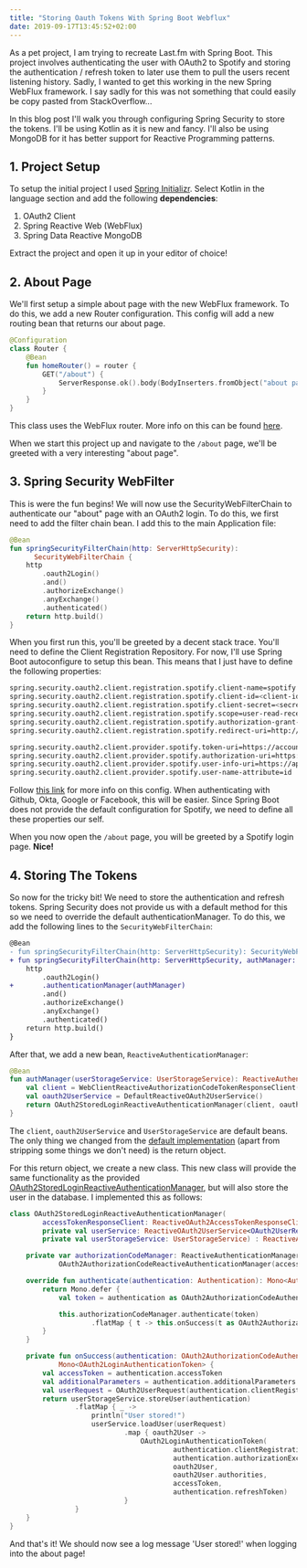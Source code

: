 ```yaml
---
title: "Storing Oauth Tokens With Spring Boot Webflux"
date: 2019-09-17T13:45:52+02:00
---
```


As a pet project, I am trying to recreate Last.fm with Spring Boot. This project involves authenticating the user with OAuth2 to Spotify and storing the authentication / refresh token to later use them to pull the users recent listening history. Sadly, I wanted to get this working in the new Spring WebFlux framework. I say sadly for this was not something that could easily be copy pasted from StackOverflow...

In this blog post I'll walk you through configuring Spring Security to store the tokens. I'll be using Kotlin as it is new and fancy. I'll also be using MongoDB for it has better support for Reactive Programming patterns.

## 1. Project Setup
To setup the initial project I used [Spring Initializr](https://start.spring.io/). Select Kotlin in the language section and add the following **dependencies**:  
1. OAuth2 Client
2. Spring Reactive Web (WebFlux)
3. Spring Data Reactive MongoDB 

Extract the project and open it up in your editor of choice! 

## 2. About Page
We'll first setup a simple about page with the new WebFlux framework. To do this, we add a new Router configuration. This config will add a new routing bean that returns our about page.

```kotlin
@Configuration
class Router {
    @Bean
    fun homeRouter() = router {
        GET("/about") {
            ServerResponse.ok().body(BodyInserters.fromObject("about page"))
        }
    }
}
```
This class uses the WebFlux router. More info on this can be found [here](https://www.baeldung.com/spring-webflux-kotlin).

When we start this project up and navigate to the `/about` page, we'll be greeted with a very interesting "about page".

## 3. Spring Security WebFilter
This is were the fun begins! We will now use the SecurityWebFilterChain to authenticate our "about" page with an OAuth2 login. To do this, we first need to add the filter chain bean. I add this to the main Application file:
```kotlin
@Bean
fun springSecurityFilterChain(http: ServerHttpSecurity): 
      SecurityWebFilterChain {
    http
        .oauth2Login()
        .and()
        .authorizeExchange()
        .anyExchange()
        .authenticated()
    return http.build()
}
```
When you first run this, you'll be greeted by a decent stack trace. You'll need to define the Client Registration Repository. For now, I'll use Spring Boot autoconfigure to setup this bean. This means that I just have to define the following properties:

```bash
spring.security.oauth2.client.registration.spotify.client-name=spotify
spring.security.oauth2.client.registration.spotify.client-id=<client-id>
spring.security.oauth2.client.registration.spotify.client-secret=<secret>
spring.security.oauth2.client.registration.spotify.scope=user-read-recently-played
spring.security.oauth2.client.registration.spotify.authorization-grant-type=authorization_code
spring.security.oauth2.client.registration.spotify.redirect-uri=http://localhost:8080/login/oauth2/code/spotify

spring.security.oauth2.client.provider.spotify.token-uri=https://accounts.spotify.com/api/token
spring.security.oauth2.client.provider.spotify.authorization-uri=https://accounts.spotify.com/authorize
spring.security.oauth2.client.provider.spotify.user-info-uri=https://api.spotify.com/v1/me
spring.security.oauth2.client.provider.spotify.user-name-attribute=id
```
Follow [this link](https://spring.io/guides/tutorials/spring-boot-oauth2/) for more info on this config. When authenticating with Github, Okta, Google or Facebook, this will be easier. Since Spring Boot does not provide the default configuration for Spotify, we need to define all these properties our self.

When you now open the `/about` page, you will be greeted by a Spotify login page. **Nice!**

## 4. Storing The Tokens
So now for the tricky bit! We need to store the authentication and refresh tokens. Spring Security does not provide us with a default method for this so we need to override the default authenticationManager. To do this, we add the following lines to the `SecurityWebFilterChain`:
```diff
@Bean
- fun springSecurityFilterChain(http: ServerHttpSecurity): SecurityWebFilterChain {
+ fun springSecurityFilterChain(http: ServerHttpSecurity, authManager: ReactiveAuthenticationManager): SecurityWebFilterChain {
    http
        .oauth2Login()
+       .authenticationManager(authManager)
        .and()
        .authorizeExchange()
        .anyExchange()
        .authenticated()
    return http.build()
}
```

After that, we add a new bean, `ReactiveAuthenticationManager`:
```kotlin
@Bean
fun authManager(userStorageService: UserStorageService): ReactiveAuthenticationManager {
    val client = WebClientReactiveAuthorizationCodeTokenResponseClient()
    val oauth2UserService = DefaultReactiveOAuth2UserService()
    return OAuth2StoredLoginReactiveAuthenticationManager(client, oauth2UserService, userStorageService)
}
```
The `client`, `oauth2UserService` and `UserStorageService` are default beans. The only thing we changed from the [default implementation](https://github.com/spring-projects/spring-security/blob/635f7e1edd6f6e573ca5342298cc211e8242b58b/config/src/main/java/org/springframework/security/config/web/server/ServerHttpSecurity.java#L1055) (apart from stripping some things we don't need) is the return object.

For this return object, we create a new class. This new class will provide the same functionality as the provided [OAuth2StoredLoginReactiveAuthenticationManager](github), but will also store the user in the database. I implemented this as follows:
```kotlin
class OAuth2StoredLoginReactiveAuthenticationManager(
        accessTokenResponseClient: ReactiveOAuth2AccessTokenResponseClient<OAuth2AuthorizationCodeGrantRequest>,
        private val userService: ReactiveOAuth2UserService<OAuth2UserRequest, OAuth2User>,
        private val userStorageService: UserStorageService) : ReactiveAuthenticationManager {

    private var authorizationCodeManager: ReactiveAuthenticationManager =
            OAuth2AuthorizationCodeReactiveAuthenticationManager(accessTokenResponseClient)

    override fun authenticate(authentication: Authentication): Mono<Authentication> {
        return Mono.defer {
            val token = authentication as OAuth2AuthorizationCodeAuthenticationToken

            this.authorizationCodeManager.authenticate(token)
                    .flatMap { t -> this.onSuccess(t as OAuth2AuthorizationCodeAuthenticationToken) }
        }
    }

    private fun onSuccess(authentication: OAuth2AuthorizationCodeAuthenticationToken):
            Mono<OAuth2LoginAuthenticationToken> {
        val accessToken = authentication.accessToken
        val additionalParameters = authentication.additionalParameters
        val userRequest = OAuth2UserRequest(authentication.clientRegistration, accessToken, additionalParameters)
        return userStorageService.storeUser(authentication)
                .flatMap { _ ->
                    println("User stored!")
                    userService.loadUser(userRequest)
                            .map { oauth2User ->
                                OAuth2LoginAuthenticationToken(
                                        authentication.clientRegistration,
                                        authentication.authorizationExchange,
                                        oauth2User,
                                        oauth2User.authorities,
                                        accessToken,
                                        authentication.refreshToken)
                            }
                }
    }
}
```

And that's it! We should now see a log message 'User stored!' when logging into the about page!
